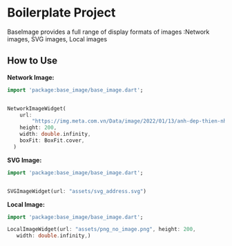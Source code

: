 # Boilerplate Project

BaseImage provides a full range of display formats of images :Network images, SVG images, Local images


## How to Use

**Network Image:**

```dart
import 'package:base_image/base_image.dart';


NetworkImageWidget(
    url:
        "https://img.meta.com.vn/Data/image/2022/01/13/anh-dep-thien-nhien-3.jpg",
    height: 200,
    width: double.infinity,
    boxFit: BoxFit.cover,
  )
```

**SVG Image:**


```dart
import 'package:base_image/base_image.dart';


SVGImageWidget(url: "assets/svg_address.svg")
```

**Local Image:**


```dart
import 'package:base_image/base_image.dart';

LocalImageWidget(url: "assets/png_no_image.png", height: 200,
   width: double.infinity,)
```


